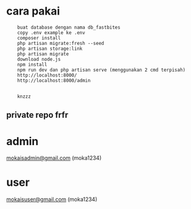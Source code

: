 # cara pakai
```
    buat database dengan nama db_fastbites
    copy .env example ke .env
    composer install
    php artisan migrate:fresh --seed
    php artisan storage:link
    php artisan migrate
    download node.js
    npm install
    npm run dev dan php artisan serve (menggunakan 2 cmd terpisah)
    http://localhost:8000/
    http://localhost:8000/admin


    knzzz
```
## private repo frfr
# admin
mokaisadmin@gmail.com
(moka1234)
# user
mokaisuser@gmail.com
(moka1234)
